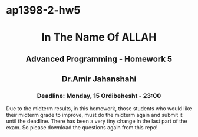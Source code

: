 # ap1398-2-hw5
<center>
<h1>
In The Name Of ALLAH
</h1>
<h2>
Advanced Programming - Homework 5
</h2>
<h2>
Dr.Amir Jahanshahi
</h2>
<h3>
Deadline: Monday, 15 Ordibehesht - 23:00
</center>

Due to the midterm results, in this homework, those students who would like their midterm grade to improve, must do the midterm again and submit it until the deadline. There has been a very tiny change in the last part of the exam. So please download the questions again from this repo!
